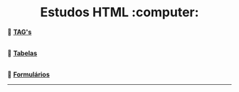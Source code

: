 <center>
    <H1> Estudos HTML :computer: </H1>
</center>

:link: [**TAG's**](TagsHTML.md)
<br> <br>

:link: [**Tabelas**](TabelasHTML.md)
<br> <br>

:link: [**Formulários**](FormulariosHTML.md)
<hr>


